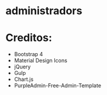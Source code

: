 # administradors

<h1>Creditos:</h1>

- Bootstrap 4
- Material Design Icons
- jQuery
- Gulp
- Chart.js
- PurpleAdmin-Free-Admin-Template
